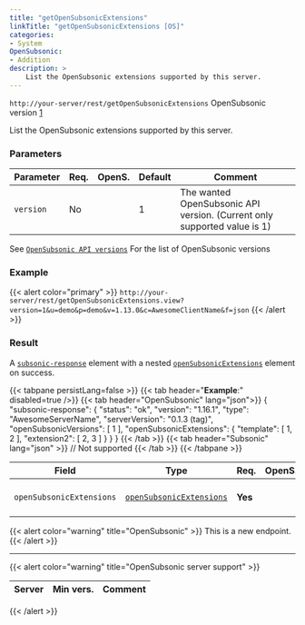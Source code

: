 ```yaml
---
title: "getOpenSubsonicExtensions"
linkTitle: "getOpenSubsonicExtensions [OS]"
categories:
- System
OpenSubsonic:
- Addition
description: >
    List the OpenSubsonic extensions supported by this server.
---
```


`http://your-server/rest/getOpenSubsonicExtensions` OpenSubsonic version [1](../../opensubsonic-versions)

List the OpenSubsonic extensions supported by this server.

### Parameters

| Parameter | Req. | OpenS. | Default | Comment |
| --- | --- | --- | --- | --- |
| `version` | No | |   1   | The wanted OpenSubsonic API version. (Current only supported value is 1)  |

See [`OpenSubsonic API versions`](../../opensubsonic-versions) For the list of OpenSubsonic versions

### Example

{{< alert color="primary" >}} `http://your-server/rest/getOpenSubsonicExtensions.view?version=1&u=demo&p=demo&v=1.13.0&c=AwesomeClientName&f=json` {{< /alert >}}

### Result

A [`subsonic-response`](../../responses/subsonic-response) element with a nested [`openSubsonicExtensions`](../../responses/opensubsonicextensions) element on success.

{{< tabpane persistLang=false >}}
{{< tab header="**Example**:" disabled=true />}}
{{< tab header="OpenSubsonic" lang="json">}}
{
  "subsonic-response": {
    "status": "ok",
    "version": "1.16.1",
    "type": "AwesomeServerName",
    "serverVersion": "0.1.3 (tag)",
    "openSubsonicVersions": [
      1
    ],
    "openSubsonicExtensions": {
      "template": [
        1,
        2
      ],
      "extension2": [
        2,
        3
      ]
    }
  }
}
{{< /tab >}}
{{< tab header="Subsonic" lang="json" >}}
// Not supported
{{< /tab >}}
{{< /tabpane >}}

| Field |  Type | Req. | OpenS. | Details |
| --- | --- | --- | --- | --- |
| `openSubsonicExtensions` | [`openSubsonicExtensions`](../../responses/opensubsonicextensions)| **Yes** |   | The list of supported extensions |

{{< alert color="warning" title="OpenSubsonic" >}}
This is a new endpoint.
{{< /alert >}}

---

{{< alert color="warning" title="OpenSubsonic server support" >}}

| Server | Min vers. | Comment |
| --- | --- | --- |
{{< /alert >}}
